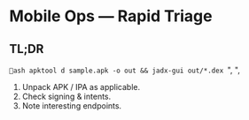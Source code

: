 # Mobile Ops — Rapid Triage

## TL;DR
`ash
apktool d sample.apk -o out && jadx-gui out/*.dex
`",
  ",
  
1. Unpack APK / IPA as applicable.
2. Check signing & intents.
3. Note interesting endpoints.